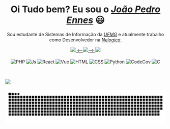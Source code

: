 <div>
  <h1 align="center">Oi Tudo bem? Eu sou o <a href="https://www.linkedin.com/in/joao-pedro-ennes/"><i>João Pedro Ennes</i></a> 😃️</h1>
  <p align="center">Sou estudante de Sistemas de Informação da <a href="https://ufmg.br/"><i>UFMG</i></a> e atualmente trabalho como Desenvolvedor na <a href="https://www.nelogica.com.br/"><i>Nelogica</i></a>.</h2>
</div>


<div align="center">
  <a href="https://github.com/ennesjp">
    <img height="180em" src="https://github-readme-stats.vercel.app/api?username=ennesjp&hide=stars,prs,issues&count_private=true&show_icons=true&bg_color=30,000328,00458e&title_color=fff&text_color=fff"/>
    <--<img height="180em" src="https://github-readme-stats.vercel.app/api?username=ennesjp&count_private=true&include_all_commits=true&show_icons=true&theme=transparent"/>-->
    <img height="180em" src="https://github-readme-stats.vercel.app/api/top-langs/?username=ennesjp&bg_color=30,000328,00458e&title_color=fff&text_color=fff&hide_border=false&layout=compact"/>
  </a>
</div>

<div align="center" valign="top"><br>
  <img align="center" alt="PHP" height="30" width="40" src="https://cdn.jsdelivr.net/gh/devicons/devicon/icons/php/php-plain.svg">
  <img align="center" alt="Js" height="30" width="40" src="https://cdn.jsdelivr.net/gh/devicons/devicon/icons/javascript/javascript-plain.svg">
  <img align="center" alt="React" height="30" width="40" src="https://cdn.jsdelivr.net/gh/devicons/devicon/icons/react/react-original.svg">
  <img align="center" alt="Vue" height="30" width="40" src="https://cdn.jsdelivr.net/gh/devicons/devicon/icons/vuejs/vuejs-original.svg">
  <img align="center" alt="HTML" height="30" width="40" src="https://cdn.jsdelivr.net/gh/devicons/devicon/icons/html5/html5-plain.svg">
  <img align="center" alt="CSS" height="30" width="40" src="https://cdn.jsdelivr.net/gh/devicons/devicon/icons/css3/css3-plain.svg">
  <img align="center" alt="Python" height="30" width="40" src="https://cdn.jsdelivr.net/gh/devicons/devicon/icons/python/python-original.svg">
  <img align="center" alt="CodeCov" height="30" width="40" src="https://cdn.jsdelivr.net/gh/devicons/devicon/icons/codecov/codecov-plain.svg">
  <img align="center" alt="C" height="30" width="40" src="https://cdn.jsdelivr.net/gh/devicons/devicon/icons/c/c-original.svg">
</div><br>

  ##
  
  <div> 
  <a href="https://www.linkedin.com/in/joao-pedro-ennes" target="_blank"><img src="https://img.shields.io/badge/-LinkedIn-%230077B5?style=for-the-badge&logo=linkedin&logoColor=white" target="_blank"></a> 
 
  ![Snake animation](https://github.com/ennesjp/ennesjp/blob/output/github-contribution-grid-snake.svg)
 
</div>
